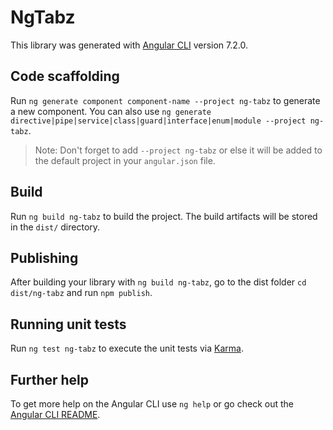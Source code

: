 # NgTabz

This library was generated with [Angular CLI](https://github.com/angular/angular-cli) version 7.2.0.

## Code scaffolding

Run `ng generate component component-name --project ng-tabz` to generate a new component. You can also use `ng generate directive|pipe|service|class|guard|interface|enum|module --project ng-tabz`.
> Note: Don't forget to add `--project ng-tabz` or else it will be added to the default project in your `angular.json` file. 

## Build

Run `ng build ng-tabz` to build the project. The build artifacts will be stored in the `dist/` directory.

## Publishing

After building your library with `ng build ng-tabz`, go to the dist folder `cd dist/ng-tabz` and run `npm publish`.

## Running unit tests

Run `ng test ng-tabz` to execute the unit tests via [Karma](https://karma-runner.github.io).

## Further help

To get more help on the Angular CLI use `ng help` or go check out the [Angular CLI README](https://github.com/angular/angular-cli/blob/master/README.md).
